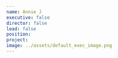 ```yaml
---
name: Annie J
executive: false
director: false
lead: false
position:  
project:  
image: ../assets/default_exec_image.png
---
```


